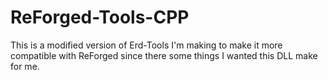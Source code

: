 # ReForged-Tools-CPP 
This is a modified version of Erd-Tools I'm making to make it more compatible with ReForged since there some things I wanted this DLL make for me.